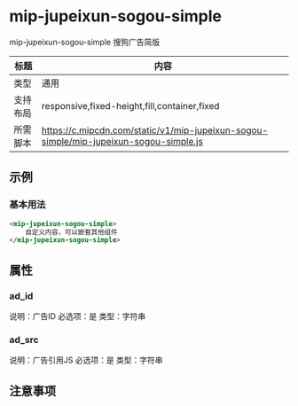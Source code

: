 # mip-jupeixun-sogou-simple

mip-jupeixun-sogou-simple 搜狗广告简版

标题|内容
----|----
类型|通用
支持布局|responsive,fixed-height,fill,container,fixed
所需脚本|https://c.mipcdn.com/static/v1/mip-jupeixun-sogou-simple/mip-jupeixun-sogou-simple.js

## 示例
<mip-jupeixun-sogou-simple ad_id="972558" ad_src="https://theta.sogoucdn.com/wap/js/aw.js"></mip-jupeixun-sogou-simple>

### 基本用法
```html
<mip-jupeixun-sogou-simple>
    自定义内容，可以嵌套其他组件
</mip-jupeixun-sogou-simple>
```

## 属性

### ad_id
说明：广告ID
必选项：是
类型：字符串

### ad_src
说明：广告引用JS
必选项：是
类型：字符串

## 注意事项


